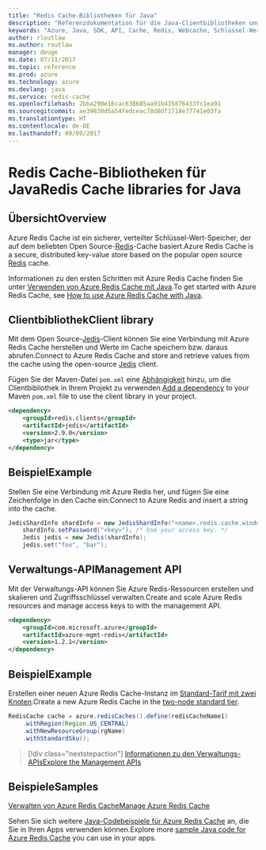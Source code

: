 ```yaml
---
title: "Redis Cache-Bibliotheken für Java"
description: "Referenzdokumentation für die Java-Clientbibliotheken und -Verwaltungsbibliotheken für Redis Cache"
keywords: "Azure, Java, SDK, API, Cache, Redis, Webcache, Schlüssel-Wert, In-Memory"
author: rloutlaw
ms.author: routlaw
manager: douge
ms.date: 07/11/2017
ms.topic: reference
ms.prod: azure
ms.technology: azure
ms.devlang: java
ms.service: redis-cache
ms.openlocfilehash: 2bba290e16cac638685aa91b435876433fc1ea91
ms.sourcegitcommit: ae39830d5a54fedceac78d8df1718e77741e03fa
ms.translationtype: HT
ms.contentlocale: de-DE
ms.lasthandoff: 09/09/2017
---
```

# <a name="redis-cache-libraries-for-java"></a><span data-ttu-id="44820-104">Redis Cache-Bibliotheken für Java</span><span class="sxs-lookup"><span data-stu-id="44820-104">Redis Cache libraries for Java</span></span>

## <a name="overview"></a><span data-ttu-id="44820-105">Übersicht</span><span class="sxs-lookup"><span data-stu-id="44820-105">Overview</span></span>

<span data-ttu-id="44820-106">Azure Redis Cache ist ein sicherer, verteilter Schlüssel-Wert-Speicher, der auf dem beliebten Open Source-[Redis](https://redis.io/)-Cache basiert.</span><span class="sxs-lookup"><span data-stu-id="44820-106">Azure Redis Cache is a secure, distributed key-value store based on the popular open source [Redis](https://redis.io/) cache.</span></span> 

<span data-ttu-id="44820-107">Informationen zu den ersten Schritten mit Azure Redis Cache finden Sie unter [Verwenden von Azure Redis Cache mit Java](/azure/redis-cache/cache-java-get-started).</span><span class="sxs-lookup"><span data-stu-id="44820-107">To get started with Azure Redis Cache, see [How to use Azure Redis Cache with Java](/azure/redis-cache/cache-java-get-started).</span></span>

## <a name="client-library"></a><span data-ttu-id="44820-108">Clientbibliothek</span><span class="sxs-lookup"><span data-stu-id="44820-108">Client library</span></span>

<span data-ttu-id="44820-109">Mit dem Open Source-[Jedis](https://github.com/xetorthio/jedis)-Client können Sie eine Verbindung mit Azure Redis Cache herstellen und Werte im Cache speichern bzw. daraus abrufen.</span><span class="sxs-lookup"><span data-stu-id="44820-109">Connect to Azure Redis Cache and store and retrieve values from the cache using the open-source [Jedis](https://github.com/xetorthio/jedis) client.</span></span>  

<span data-ttu-id="44820-110">Fügen Sie der Maven-Datei `pom.xml` eine [Abhängigkeit](https://maven.apache.org/guides/getting-started/index.html#How_do_I_use_external_dependencies) hinzu, um die Clientbibliothek in Ihrem Projekt zu verwenden.</span><span class="sxs-lookup"><span data-stu-id="44820-110">[Add a dependency](https://maven.apache.org/guides/getting-started/index.html#How_do_I_use_external_dependencies) to your Maven `pom.xml` file to use the client library in your project.</span></span>   

```XML
<dependency>
    <groupId>redis.clients</groupId>
    <artifactId>jedis</artifactId>
    <version>2.9.0</version>
    <type>jar</type>
</dependency>
```

## <a name="example"></a><span data-ttu-id="44820-111">Beispiel</span><span class="sxs-lookup"><span data-stu-id="44820-111">Example</span></span>

<span data-ttu-id="44820-112">Stellen Sie eine Verbindung mit Azure Redis her, und fügen Sie eine Zeichenfolge in den Cache ein:</span><span class="sxs-lookup"><span data-stu-id="44820-112">Connect to Azure Redis and insert a string into the cache.</span></span>

```java
JedisShardInfo shardInfo = new JedisShardInfo("<name>.redis.cache.windows.net", 6380, useSsl);
    shardInfo.setPassword("<key>"); /* Use your access key. */
    Jedis jedis = new Jedis(shardInfo);
    jedis.set("foo", "bar");
```

## <a name="management-api"></a><span data-ttu-id="44820-113">Verwaltungs-API</span><span class="sxs-lookup"><span data-stu-id="44820-113">Management API</span></span>

<span data-ttu-id="44820-114">Mit der Verwaltungs-API können Sie Azure Redis-Ressourcen erstellen und skalieren und Zugriffsschlüssel verwalten.</span><span class="sxs-lookup"><span data-stu-id="44820-114">Create and scale Azure Redis resources and manage access keys to with the management API.</span></span>

```XML
<dependency>
    <groupId>com.microsoft.azure</groupId>
    <artifactId>azure-mgmt-redis</artifactId>
    <version>1.2.1</version>
</dependency>
```

## <a name="example"></a><span data-ttu-id="44820-115">Beispiel</span><span class="sxs-lookup"><span data-stu-id="44820-115">Example</span></span>

<span data-ttu-id="44820-116">Erstellen einer neuen Azure Redis Cache-Instanz im [Standard-Tarif mit zwei Knoten](https://azure.microsoft.com/services/cache/).</span><span class="sxs-lookup"><span data-stu-id="44820-116">Create a new Azure Redis Cache in the [two-node standard tier](https://azure.microsoft.com/services/cache/).</span></span> 

```java
RedisCache cache = azure.redisCaches().define(redisCacheName1)
    .withRegion(Region.US_CENTRAL)
    .withNewResourceGroup(rgName)
    .withStandardSku();
```

> [!div class="nextstepaction"]
> [<span data-ttu-id="44820-117">Informationen zu den Verwaltungs-APIs</span><span class="sxs-lookup"><span data-stu-id="44820-117">Explore the Management APIs</span></span>](/java/api/overview/azure/rediscache/managementapi)

## <a name="samples"></a><span data-ttu-id="44820-118">Beispiele</span><span class="sxs-lookup"><span data-stu-id="44820-118">Samples</span></span>

[<span data-ttu-id="44820-119">Verwalten von Azure Redis Cache</span><span class="sxs-lookup"><span data-stu-id="44820-119">Manage Azure Redis Cache</span></span>](https://github.com/Azure-Samples/redis-java-manage-cache)   

<span data-ttu-id="44820-120">Sehen Sie sich weitere [Java-Codebeispiele für Azure Redis Cache](https://azure.microsoft.com/resources/samples/?platform=java&term=redis) an, die Sie in Ihren Apps verwenden können.</span><span class="sxs-lookup"><span data-stu-id="44820-120">Explore more [sample Java code for Azure Redis Cache](https://azure.microsoft.com/resources/samples/?platform=java&term=redis) you can use in your apps.</span></span>
